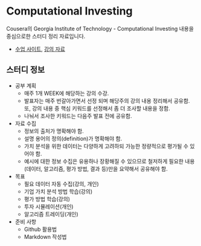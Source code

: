 # Computational Investing
Cousera의 Georgia Institute of Technology - Computational Investing 내용을 중심으로한 스터디 정리 자료입니다. 

- [수업 사이트](https://www.coursera.org/learn/computational-investing), [강의 자료](http://wiki.quantsoftware.org/index.php?title=QuantSoftware_ToolKit)

## 스터디 정보 
- 공부 계획
    - 매주 1개 WEEK에 해당하는 강의 수강. 
    - 발표자는 매주 번갈아가면서 선정 되며 해당주의 강의 내용 정리해서 공유함. 또, 강의 내용 중 핵심 키워드를 선정해서 좀 더 조사할 내용을 정함.
    - 나눠서 조사한 키워드는 다음주 발표 전에 공유함. 
- 자료 수집 
    - 정보의 출처가 명확해야 함.
    - 설명 용어의 정의(definition)가 명확해야 함. 
    - 가치 분석을 위한 데이터는 다양하게 고려하되 가능한 정량적으로 평가될 수 있어야 함. 
    - 예시에 대한 정보 수집은 유용하나 장황해질 수 있으므로 철저하게 필요한 내용(데이터, 알고리즘, 평가 방법, 결과 등)만을 요약해서 공유해야 함. 
- 목표
    - 필요 데이터 자동 수집(강의, 개인)
    - 기업 가치 분석 방법 학습(강의)
    - 평가 방법 학습(강의)
    - 투자 시뮬레이션(개인)
    - 알고리즘 트레이딩(개인)
- 준비 사항
    - Github 활용법
    - Markdown 작성법
